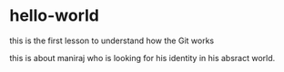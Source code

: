 # hello-world
this is the first lesson to understand how the Git works

this is about maniraj who is looking for his identity in his absract world.
